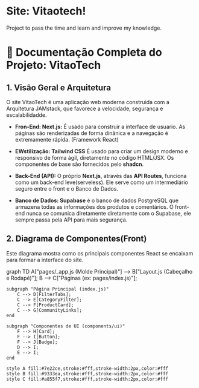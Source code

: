 # Site: Vitaotech!

Project to pass the time and learn and improve my knowledge.


# 🚀 Documentação Completa do Projeto: VitaoTech


## 1. Visão Geral e Arquitetura

O site VitaoTech é uma aplicação web moderna construida com a Arquitetura JAMstack, que favorece a velocidade, segurança e escalabilidadde.

- **Fron-End: Next.js:** É usado para construir a interface de usuario. As páginas são renderizadas de forma dinânica e a navegação é extremamente rápida. (Framework React)

- **EWstilização: Tailwind CSS** É usado para criar um design moderno e responsivo de forma ágil, diretamente no código HTML/JSX. Os componentes de base são fornecidos pelo **shadcn**.

- **Back-End (API):** O próprio **Next.js**, através das **API Routes**, funciona como um back-end leve(serveless). Ele serve como um intermediário seguro entre o front e o Banco de Dados.

- **Banco de Dados: Supabase** é o banco de dados PostgreSQL que armazena todas as informações dos produtos e comentários. O front- end nunca se comunica diretamente diretamente com o Supabase, ele sempre passa pela API para mais segurança.


## 2. Diagrama de Componentes(Front)

Este diagrama mostra como os principais componentes React se encaixam para formar a interface do site.

 graph TD
    A["pages/_app.js (Molde Principal)"] --> B["Layout.js (Cabeçalho e Rodapé)"];
    B --> C["Páginas (ex: pages/index.js)"];

    subgraph "Página Principal (index.js)"
        C --> D[FilterTabs];
        C --> E[CategoryFilter];
        C --> F[ProductCard];
        C --> G[CommunityLinks];
    end

    subgraph "Componentes de UI (components/ui)"
        F --> H[Card];
        F --> I[Button];
        F --> J[Badge];
        D --> I;
        E --> I;
    end

    style A fill:#7e22ce,stroke:#fff,stroke-width:2px,color:#fff
    style B fill:#9333ea,stroke:#fff,stroke-width:2px,color:#fff
    style C fill:#a855f7,stroke:#fff,stroke-width:2px,color:#fff